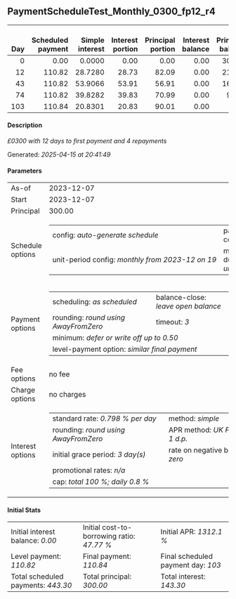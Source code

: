 <h2>PaymentScheduleTest_Monthly_0300_fp12_r4</h2>
<table>
    <thead style="vertical-align: bottom;">
        <th style="text-align: right;">Day</th>
        <th style="text-align: right;">Scheduled payment</th>
        <th style="text-align: right;">Simple interest</th>
        <th style="text-align: right;">Interest portion</th>
        <th style="text-align: right;">Principal portion</th>
        <th style="text-align: right;">Interest balance</th>
        <th style="text-align: right;">Principal balance</th>
        <th style="text-align: right;">Total simple interest</th>
        <th style="text-align: right;">Total interest</th>
        <th style="text-align: right;">Total principal</th>
    </thead>
    <tr style="text-align: right;">
        <td class="ci00">0</td>
        <td class="ci01" style="white-space: nowrap;">0.00</td>
        <td class="ci02">0.0000</td>
        <td class="ci03">0.00</td>
        <td class="ci04">0.00</td>
        <td class="ci05">0.00</td>
        <td class="ci06">300.00</td>
        <td class="ci07">0.0000</td>
        <td class="ci08">0.00</td>
        <td class="ci09">0.00</td>
    </tr>
    <tr style="text-align: right;">
        <td class="ci00">12</td>
        <td class="ci01" style="white-space: nowrap;">110.82</td>
        <td class="ci02">28.7280</td>
        <td class="ci03">28.73</td>
        <td class="ci04">82.09</td>
        <td class="ci05">0.00</td>
        <td class="ci06">217.91</td>
        <td class="ci07">28.7280</td>
        <td class="ci08">28.73</td>
        <td class="ci09">82.09</td>
    </tr>
    <tr style="text-align: right;">
        <td class="ci00">43</td>
        <td class="ci01" style="white-space: nowrap;">110.82</td>
        <td class="ci02">53.9066</td>
        <td class="ci03">53.91</td>
        <td class="ci04">56.91</td>
        <td class="ci05">0.00</td>
        <td class="ci06">161.00</td>
        <td class="ci07">82.6346</td>
        <td class="ci08">82.64</td>
        <td class="ci09">139.00</td>
    </tr>
    <tr style="text-align: right;">
        <td class="ci00">74</td>
        <td class="ci01" style="white-space: nowrap;">110.82</td>
        <td class="ci02">39.8282</td>
        <td class="ci03">39.83</td>
        <td class="ci04">70.99</td>
        <td class="ci05">0.00</td>
        <td class="ci06">90.01</td>
        <td class="ci07">122.4628</td>
        <td class="ci08">122.47</td>
        <td class="ci09">209.99</td>
    </tr>
    <tr style="text-align: right;">
        <td class="ci00">103</td>
        <td class="ci01" style="white-space: nowrap;">110.84</td>
        <td class="ci02">20.8301</td>
        <td class="ci03">20.83</td>
        <td class="ci04">90.01</td>
        <td class="ci05">0.00</td>
        <td class="ci06">0.00</td>
        <td class="ci07">143.2929</td>
        <td class="ci08">143.30</td>
        <td class="ci09">300.00</td>
    </tr>
</table>
<h4>Description</h4>
<p><i>£0300 with 12 days to first payment and 4 repayments</i></p>
<p>Generated: <i>2025-04-15 at 20:41:49</i></p>
<h4>Parameters</h4>
<table>
    <tr>
        <td>As-of</td>
        <td>2023-12-07</td>
    </tr>
    <tr>
        <td>Start</td>
        <td>2023-12-07</td>
    </tr>
    <tr>
        <td>Principal</td>
        <td>300.00</td>
    </tr>
    <tr>
        <td>Schedule options</td>
        <td>
            <table>
                <tr>
                    <td>config: <i>auto-generate schedule</i></td>
                    <td>payment count: <i>4</i></td>
                </tr>
                <tr>
                    <td style="white-space: nowrap;">unit-period config: <i>monthly from 2023-12 on 19</i></td>
                    <td>max duration: <i>unlimited</i></td>
                </tr>
            </table>
        </td>
    </tr>
    <tr>
        <td>Payment options</td>
        <td>
            <table>
                <tr>
                    <td>scheduling: <i>as scheduled</i></td>
                    <td>balance-close: <i>leave&nbsp;open&nbsp;balance</i></td>
                </tr>
                <tr>
                    <td>rounding: <i>round using AwayFromZero</i></td>
                    <td>timeout: <i>3</i></td>
                </tr>
                <tr>
                    <td colspan='2'>minimum: <i>defer&nbsp;or&nbsp;write&nbsp;off&nbsp;up&nbsp;to&nbsp;0.50</i></td>
                </tr>
                <tr>
                    <td colspan='2'>level-payment option: <i>similar&nbsp;final&nbsp;payment</i></td>
                </tr>
            </table>
        </td>
    </tr>
    <tr>
        <td>Fee options</td>
        <td>no fee
        </td>
    </tr>
    <tr>
        <td>Charge options</td>
        <td>no charges
        </td>
    </tr>
    <tr>
        <td>Interest options</td>
        <td>
            <table>
                <tr>
                    <td>standard rate: <i>0.798 % per day</i></td>
                    <td>method: <i>simple</i></td>
                </tr>
                <tr>
                    <td>rounding: <i>round using AwayFromZero</i></td>
                    <td>APR method: <i>UK FCA to 1 d.p.</i></td>
                </tr>
                <tr>
                    <td>initial grace period: <i>3 day(s)</i></td>
                    <td>rate on negative balance: <i>zero</i></td>
                </tr>
                <tr>
                    <td colspan="2">promotional rates: <i><i>n/a</i></i></td>
                </tr>
                <tr>
                    <td colspan="2">cap: <i>total 100 %; daily 0.8 %</td>
                </tr>
            </table>
        </td>
    </tr>
</table>
<h4>Initial Stats</h4>
<table>
    <tr>
        <td>Initial interest balance: <i>0.00</i></td>
        <td>Initial cost-to-borrowing ratio: <i>47.77 %</i></td>
        <td>Initial APR: <i>1312.1 %</i></td>
    </tr>
    <tr>
        <td>Level payment: <i>110.82</i></td>
        <td>Final payment: <i>110.84</i></td>
        <td>Final scheduled payment day: <i>103</i></td>
    </tr>
    <tr>
        <td>Total scheduled payments: <i>443.30</i></td>
        <td>Total principal: <i>300.00</i></td>
        <td>Total interest: <i>143.30</i></td>
    </tr>
</table>
